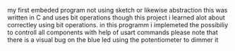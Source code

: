 my first embeded program not using sketch or likewise abstraction this was written in C and uses bit operations though this project i learned alot
about correctley using bit operations.
in this programm i implemeted the possibiliy to controll all components with help of usart commands 
please note that there is a visual bug on the blue led using the potentiometer to dimmer it 
